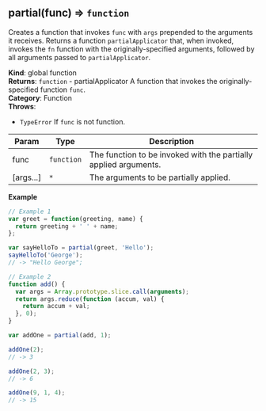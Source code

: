 <a name="partial"></a>

## partial(func) ⇒ <code>function</code>
Creates a function that invokes `func` with `args` prepended to the arguments it receives.
Returns a function `partialApplicator` that, when invoked, invokes the `fn` function with the
originally-specified arguments, followed by all arguments passed to `partialApplicator`.

**Kind**: global function  
**Returns**: <code>function</code> - partialApplicator A function that invokes the originally-specified function `func`.  
**Category**: Function  
**Throws**:

- <code>TypeError</code> If `func` is not function.

| Param | Type | Description |
| --- | --- | --- |
| func | <code>function</code> | The function to be invoked with the partially applied arguments. |
| [args...] | <code>\*</code> | The arguments to be partially applied. |

**Example**  
```js
// Example 1
var greet = function(greeting, name) {
  return greeting + ' ' + name;
};

var sayHelloTo = partial(greet, 'Hello');
sayHelloTo('George');
// -> "Hello George";

// Example 2
function add() {
  var args = Array.prototype.slice.call(arguments);
  return args.reduce(function (accum, val) {
    return accum + val;
  }, 0);
}

var addOne = partial(add, 1);

addOne(2);
// -> 3

addOne(2, 3);
// -> 6

addOne(9, 1, 4);
// -> 15
```
